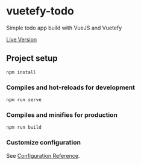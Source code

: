 # vuetefy-todo

Simple todo app build with VueJS and Vuetefy

<a href="https://schmidts-todo.netlify.app/#/" target="_blank">Live Version</a>

## Project setup

```
npm install
```

### Compiles and hot-reloads for development

```
npm run serve
```

### Compiles and minifies for production

```
npm run build
```

### Customize configuration

See [Configuration Reference](https://cli.vuejs.org/config/).

